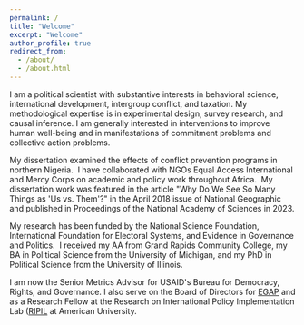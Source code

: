 ```yaml
---
permalink: /
title: "Welcome"
excerpt: "Welcome"
author_profile: true
redirect_from: 
  - /about/
  - /about.html
---
```


I am a political scientist with substantive interests in behavioral science, international development, intergroup conflict, and taxation<!--psychology, media and observational learning, learning and behavior -->. My methodological expertise is in experimental design, survey research, and causal inference. I am generally interested in interventions to improve human well-being and in manifestations of commitment problems and collective action problems.

My dissertation examined the effects of conflict prevention programs in northern Nigeria.  I have collaborated with NGOs Equal Access International and Mercy Corps on academic and policy work throughout Africa.  My dissertation work was featured in the article "Why Do We See So Many Things as 'Us vs. Them'?" in the April 2018 issue of National Geographic and published in Proceedings of the National Academy of Sciences in 2023.

My research has been funded by the National Science Foundation, International Foundation for Electoral Systems, and Evidence in Governance and Politics.  I received my AA from Grand Rapids Community College, my BA in Political Science from the University of Michigan, and my PhD in Political Science from the University of Illinois.

I am now the Senior Metrics Advisor for USAID's Bureau for Democracy, Rights, and Governance. I also serve on the Board of Directors for [EGAP](https://egap.org/about/) and as a Research Fellow at the Research on International Policy Implementation Lab ([RIPIL](https://www.ripilab.com/about) at American University.
